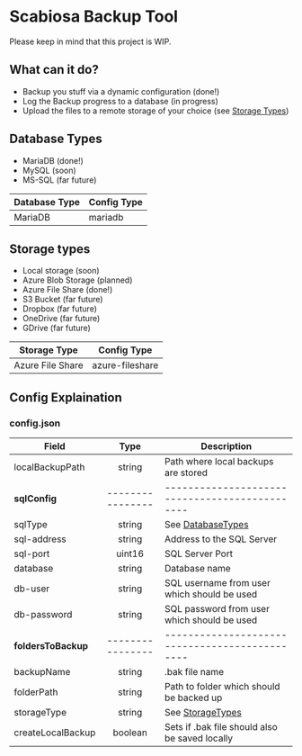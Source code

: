 # Scabiosa Backup Tool

Please keep in mind that this project is WIP.

## What can it do?
- Backup you stuff via a dynamic configuration (done!)
- Log the Backup progress to a database (in progress)
- Upload the files to a remote storage of your choice (see [Storage Types](#storage-types))


## Database Types
- MariaDB (done!)
- MySQL (soon)
- MS-SQL (far future)

| Database Type     | Config Type               |
|-------------------|---------------------------|
| MariaDB           | mariadb                   |


## Storage types
- Local storage (soon)
- Azure Blob Storage (planned)
- Azure File Share (done!)
- S3 Bucket (far future)
- Dropbox (far future)
- OneDrive (far future)
- GDrive (far future)

| Storage Type            | Config Type              |
|-------------------------|--------------------------|
| Azure File Share        | azure-fileshare          |


## Config Explaination

### config.json
| Field               | Type             | Description                                    |
|---------------------|:----------------:|------------------------------------------------|
| localBackupPath     | string           | Path where local backups are stored            |
| **sqlConfig**       | ---------------- | ---------------------------------------------- | 
| sqlType             | string           | See [DatabaseTypes](#database-types)           |
| sql-address         | string           | Address to the SQL Server                      |
| sql-port            | uint16           | SQL Server Port                                |
| database            | string           | Database name                                  |
| db-user             | string           | SQL username from user which should be used    |
| db-password         | string           | SQL password from user which should be used    |
| **foldersToBackup** | ---------------- | ---------------------------------------------- |
| backupName          | string           | .bak file name                                 |
| folderPath          | string           | Path to folder which should be backed up       |
| storageType         | string           | See [StorageTypes](#storage-types)             |
| createLocalBackup   | boolean          | Sets if .bak file should also be saved locally |